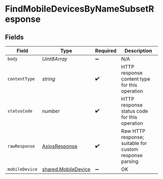 # FindMobileDevicesByNameSubsetResponse


## Fields

| Field                                                             | Type                                                              | Required                                                          | Description                                                       |
| ----------------------------------------------------------------- | ----------------------------------------------------------------- | ----------------------------------------------------------------- | ----------------------------------------------------------------- |
| `body`                                                            | *Uint8Array*                                                      | :heavy_minus_sign:                                                | N/A                                                               |
| `contentType`                                                     | *string*                                                          | :heavy_check_mark:                                                | HTTP response content type for this operation                     |
| `statusCode`                                                      | *number*                                                          | :heavy_check_mark:                                                | HTTP response status code for this operation                      |
| `rawResponse`                                                     | [AxiosResponse](https://axios-http.com/docs/res_schema)           | :heavy_check_mark:                                                | Raw HTTP response; suitable for custom response parsing           |
| `mobileDevice`                                                    | [shared.MobileDevice](../../../sdk/models/shared/mobiledevice.md) | :heavy_minus_sign:                                                | OK                                                                |